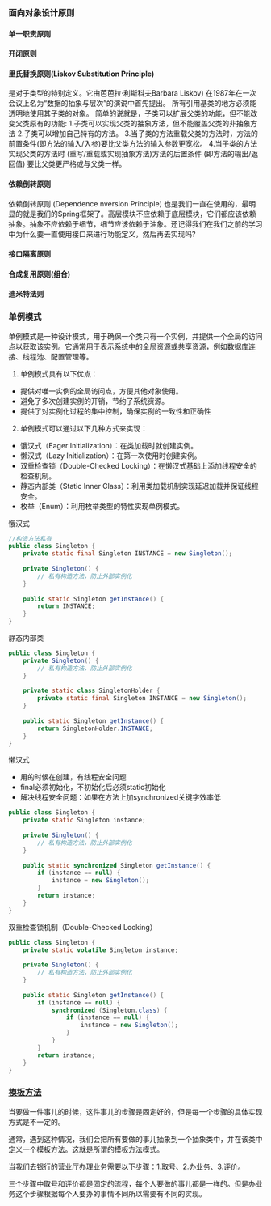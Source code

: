 ### 面向对象设计原则

#### 单一职责原则



#### 开闭原则



#### 里氏替换原则(Liskov Substitution Principle) 

是对子类型的特别定义。它由芭芭拉·利斯科夫Barbara Liskov) 在1987年在一次会议上名为“数据的抽象与层次”的演说中首先提出。
所有引用基类的地方必须能透明地使用其子类的对象。
简单的说就是，子类可以扩展父类的功能，但不能改变父类原有的功能:
1.子类可以实现父类的抽象方法，但不能覆盖父类的非抽象方法
2.子类可以增加自己特有的方法。
3.当子类的方法重载父类的方法时，方法的前置条件(即方法的输入/入参)要比父类方法的输入参数更宽松。
4.当子类的方法实现父类的方法时 (重写/重载或实现抽象方法)方法的后置条件 (即方法的输出/返回值) 要比父类更严格或与父类一样。

#### 依赖倒转原则

依赖倒转原则 (Dependence nversion Principle) 也是我们一直在使用的，最明显的就是我们的Spring框架了。高层模块不应依赖于底层模块，它们都应该依赖抽象。抽象不应依赖于细节，细节应该依赖于油象。还记得我们在我们之前的学习中为什么要一直使用接口来进行功能定义，然后再去实现吗?

#### 接口隔离原则

#### 合成复用原则(组合)

#### 迪米特法则







### 单例模式

单例模式是一种设计模式，用于确保一个类只有一个实例，并提供一个全局的访问点以获取该实例。它通常用于表示系统中的全局资源或共享资源，例如数据库连接、线程池、配置管理等。 

1. 单例模式具有以下优点：

- 提供对唯一实例的全局访问点，方便其他对象使用。
- 避免了多次创建实例的开销，节约了系统资源。
- 提供了对实例化过程的集中控制，确保实例的一致性和正确性

2. 单例模式可以通过以下几种方式来实现：

- 饿汉式（Eager Initialization）：在类加载时就创建实例。
- 懒汉式（Lazy Initialization）：在第一次使用时创建实例。
- 双重检查锁（Double-Checked Locking）：在懒汉式基础上添加线程安全的检查机制。
- 静态内部类（Static Inner Class）：利用类加载机制实现延迟加载并保证线程安全。
- 枚举（Enum）：利用枚举类型的特性实现单例模式。



饿汉式

```java
//构造方法私有
public class Singleton {
    private static final Singleton INSTANCE = new Singleton();
    
    private Singleton() {
        // 私有构造方法，防止外部实例化
    }
    
    public static Singleton getInstance() {
        return INSTANCE;
    }
}

```

静态内部类

```java
public class Singleton {
    private Singleton() {
        // 私有构造方法，防止外部实例化
    }
    
    private static class SingletonHolder {
        private static final Singleton INSTANCE = new Singleton();
    }
    
    public static Singleton getInstance() {
        return SingletonHolder.INSTANCE;
    }
}

```



懒汉式

- 用的时候在创建，有线程安全问题
- final必须初始化，不初始化后必须static初始化
- 解决线程安全问题：如果在方法上加synchronized关键字效率低

```java
public class Singleton {
    private static Singleton instance;
    
    private Singleton() {
        // 私有构造方法，防止外部实例化
    }
    
    public static synchronized Singleton getInstance() {
        if (instance == null) {
            instance = new Singleton();
        }
        return instance;
    }
}

```

双重检查锁机制（Double-Checked Locking）

```java
public class Singleton {
    private static volatile Singleton instance;
    
    private Singleton() {
        // 私有构造方法，防止外部实例化
    }
    
    public static Singleton getInstance() {
        if (instance == null) {
            synchronized (Singleton.class) {
                if (instance == null) {
                    instance = new Singleton();
                }
            }
        }
        return instance;
    }
}

```



### [模板方法](https://mp.weixin.qq.com/s/zpScSCktFpnSWHWIQem2jg)

当要做一件事儿的时候，这件事儿的步骤是固定好的，但是每一个步骤的具体实现方式是不一定的。

通常，遇到这种情况，我们会把所有要做的事儿抽象到一个抽象类中，并在该类中定义一个模板方法。这就是所谓的模板方法模式。

当我们去银行的营业厅办理业务需要以下步骤：1.取号、2.办业务、3.评价。

三个步骤中取号和评价都是固定的流程，每个人要做的事儿都是一样的。但是办业务这个步骤根据每个人要办的事情不同所以需要有不同的实现。





